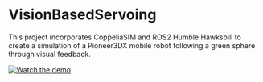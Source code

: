 # VisionBasedServoing

This project incorporates CoppeliaSIM and ROS2 Humble Hawksbill to create a simulation of a Pioneer3DX mobile robot following a green sphere through visual feedback.

[![Watch the demo](https://img.youtube.com/vi/Si36V4LxL7g/0.jpg)](https://youtu.be/Si36V4LxL7g)

